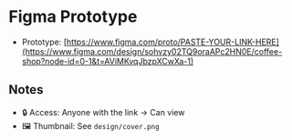 # Figma Prototype
- Prototype: [https://www.figma.com/proto/PASTE-YOUR-LINK-HERE](https://www.figma.com/design/sohvzy02TQ9oraAPc2HN0E/coffee-shop?node-id=0-1&t=AViMKvqJbzpXCwXa-1)


## Notes
- 🔒 Access: Anyone with the link → Can view
- 🖼️ Thumbnail: See `design/cover.png`
